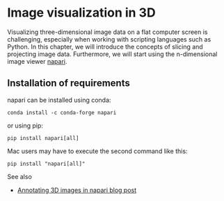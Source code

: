 # Image visualization in 3D

Visualizing three-dimensional image data on a flat computer screen is challenging, especially when working with scripting languages such as Python. In this chapter, we will introduce the concepts of slicing and projecting image data. Furthermore, we will start using the n-dimensional image viewer [napari](https://napari.org).

## Installation of requirements

napari can be installed using conda:

```
conda install -c conda-forge napari
```

or using pip:

```
pip install napari[all]
```

Mac users may have to execute the second command like this:

```
pip install "napari[all]"
```

See also
* [Annotating 3D images in napari blog post](https://focalplane.biologists.com/2023/03/30/annotating-3d-images-in-napari/)
